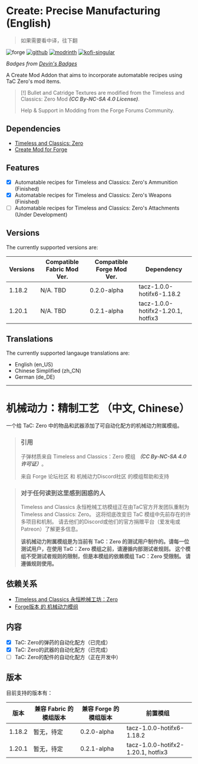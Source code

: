 # Create: Precise Manufacturing (English)

> 如果需要看中译，往下翻

![forge](https://cdn.jsdelivr.net/npm/@intergrav/devins-badges@3/assets/cozy/supported/forge_vector.svg)
[![github](https://cdn.jsdelivr.net/npm/@intergrav/devins-badges@3/assets/cozy/available/github_vector.svg)](https://github.com/Type-32/PreciseManufacturing)
[![modrinth](https://cdn.jsdelivr.net/npm/@intergrav/devins-badges@3/assets/cozy/available/modrinth_vector.svg)](https://modrinth.com/mod/create-precise-manufacturing)
[![kofi-singular](https://cdn.jsdelivr.net/npm/@intergrav/devins-badges@3/assets/cozy/donate/kofi-singular_vector.svg)](https://ko-fi.com/Type-32)

_Badges from [Devin's Badges](https://intergrav.github.io/devins-badges-docs/badges/)_


A Create Mod Addon that aims to incorporate automatable recipes using TaC Zero's mod items.

> [!]
> Bullet and Catridge Textures are modified from the Timeless and Classics: Zero Mod **_(CC By-NC-SA 4.0 License)_**.
> 
> Help & Support in Modding from the Forge Forums Community.

## Dependencies
- [Timeless and Classics: Zero](https://modrinth.com/mod/timeless-and-classics-zero)
- [Create Mod for Forge](https://modrinth.com/mod/create)

## Features
- [X] Automatable recipes for Timeless and Classics: Zero's Ammunition (Finished)
- [X] Automatable recipes for Timeless and Classics: Zero's Weapons (Finished)
- [ ] Automatable recipes for Timeless and Classics: Zero's Attachments (Under Development)

## Versions

The currently supported versions are:

| Versions | Compatible Fabric Mod Ver. | Compatible Forge Mod Ver. | Dependency                         |
|----------|----------------------------|---------------------------|------------------------------------|
| 1.18.2   | N/A. TBD                   | 0.2.0-alpha               | tacz-1.0.0-hotifx6-1.18.2          |
| 1.20.1   | N/A. TBD                   | 0.2.1-alpha               | tacz-1.0.0-hotifx2-1.20.1, hotfix3 |

## Translations

The currently supported langauge translations are:
- English (en_US)
- Chinese Simplified (zh_CN)
- German (de_DE)

***


# 机械动力：精制工艺 （中文, Chinese）

一个给 TaC: Zero 中的物品和武器添加了可自动化配方的机械动力附属模组。

> ### 引用
> 子弹材质来自 Timeless and Classics：Zero 模组 **_（CC By-NC-SA 4.0 许可证）_**。
>
> 来自 Forge 论坛社区 和 机械动力Discord社区 的模组帮助和支持

> ### 对于任何读到这里感到困惑的人
> Timeless and Classics 永恒枪械工坊模组正在由TaC官方开发团队重制为Timeless and Classics: Zero。
> 这将彻底改变旧 TaC 模组中先前存在的许多项目和机制。 请去他们的Discord或他们的官方捐赠平台（爱发电或Patreon）了解更多信息。
>
> **该机械动力附属模组是为当前有 TaC：Zero 的测试用户制作的。请每一位测试用户，在使用 TaC：Zero 模组之前，请遵循内部测试者规则。
> 这个模组不受测试者规则的限制，但是本模组的依赖模组 TaC：Zero 受限制。 请遵循规则使用。**


## 依赖关系
- [Timeless and Classics 永恒枪械工坊：Zero](https://modrinth.com/mod/timeless-and-classics-zero)
- [Forge版本 的 机械动力模组](https://modrinth.com/mod/create)

## 内容
- [X] TaC: Zero的弹药的自动化配方（已完成）
- [X] TaC: Zero的武器的自动化配方（已完成）
- [ ] TaC: Zero的配件的自动化配方（正在开发中）

## 版本

目前支持的版本有：

| 版本     | 兼容 Fabric 的模组版本 | 兼容 Forge 的模组版本 | 前置模组                               |
|--------|-----------------|----------------|------------------------------------|
| 1.18.2 | 暂无，待定           | 0.2.0-alpha    | tacz-1.0.0-hotifx6-1.18.2          |
| 1.20.1 | 暂无，待定           | 0.2.1-alpha    | tacz-1.0.0-hotifx2-1.20.1, hotfix3 |
